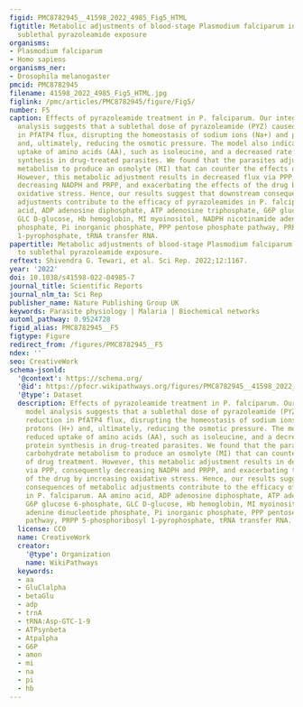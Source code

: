 ```yaml
---
figid: PMC8782945__41598_2022_4985_Fig5_HTML
figtitle: Metabolic adjustments of blood-stage Plasmodium falciparum in response to
  sublethal pyrazoleamide exposure
organisms:
- Plasmodium falciparum
- Homo sapiens
organisms_ner:
- Drosophila melanogaster
pmcid: PMC8782945
filename: 41598_2022_4985_Fig5_HTML.jpg
figlink: /pmc/articles/PMC8782945/figure/Fig5/
number: F5
caption: Effects of pyrazoleamide treatment in P. falciparum. Our integrated model
  analysis suggests that a sublethal dose of pyrazoleamide (PYZ) caused a reduction
  in PfATP4 flux, disrupting the homeostasis of sodium ions (Na+) and protons (H+)
  and, ultimately, reducing the osmotic pressure. The model also indicated reduced
  uptake of amino acids (AA), such as isoleucine, and a decreased rate of protein
  synthesis in drug-treated parasites. We found that the parasites adjust carbohydrate
  metabolism to produce an osmolyte (MI) that can counter the effects of drug treatment.
  However, this metabolic adjustment results in decreased flux via PPP, consequently
  decreasing NADPH and PRPP, and exacerbating the effects of the drug by increasing
  oxidative stress. Hence, our results suggest that downstream consequences of metabolic
  adjustments contribute to the efficacy of pyrazoleamides in P. falciparum. AA amino
  acid, ADP adenosine diphosphate, ATP adenosine triphosphate, G6P glucose 6-phosphate,
  GLC D-glucose, Hb hemoglobin, MI myoinositol, NADPH nicotinamide adenine dinucleotide
  phosphate, Pi inorganic phosphate, PPP pentose phosphate pathway, PRPP 5-phosphoribosyl
  1-pyrophosphate, tRNA transfer RNA.
papertitle: Metabolic adjustments of blood-stage Plasmodium falciparum in response
  to sublethal pyrazoleamide exposure.
reftext: Shivendra G. Tewari, et al. Sci Rep. 2022;12:1167.
year: '2022'
doi: 10.1038/s41598-022-04985-7
journal_title: Scientific Reports
journal_nlm_ta: Sci Rep
publisher_name: Nature Publishing Group UK
keywords: Parasite physiology | Malaria | Biochemical networks
automl_pathway: 0.9524728
figid_alias: PMC8782945__F5
figtype: Figure
redirect_from: /figures/PMC8782945__F5
ndex: ''
seo: CreativeWork
schema-jsonld:
  '@context': https://schema.org/
  '@id': https://pfocr.wikipathways.org/figures/PMC8782945__41598_2022_4985_Fig5_HTML.html
  '@type': Dataset
  description: Effects of pyrazoleamide treatment in P. falciparum. Our integrated
    model analysis suggests that a sublethal dose of pyrazoleamide (PYZ) caused a
    reduction in PfATP4 flux, disrupting the homeostasis of sodium ions (Na+) and
    protons (H+) and, ultimately, reducing the osmotic pressure. The model also indicated
    reduced uptake of amino acids (AA), such as isoleucine, and a decreased rate of
    protein synthesis in drug-treated parasites. We found that the parasites adjust
    carbohydrate metabolism to produce an osmolyte (MI) that can counter the effects
    of drug treatment. However, this metabolic adjustment results in decreased flux
    via PPP, consequently decreasing NADPH and PRPP, and exacerbating the effects
    of the drug by increasing oxidative stress. Hence, our results suggest that downstream
    consequences of metabolic adjustments contribute to the efficacy of pyrazoleamides
    in P. falciparum. AA amino acid, ADP adenosine diphosphate, ATP adenosine triphosphate,
    G6P glucose 6-phosphate, GLC D-glucose, Hb hemoglobin, MI myoinositol, NADPH nicotinamide
    adenine dinucleotide phosphate, Pi inorganic phosphate, PPP pentose phosphate
    pathway, PRPP 5-phosphoribosyl 1-pyrophosphate, tRNA transfer RNA.
  license: CC0
  name: CreativeWork
  creator:
    '@type': Organization
    name: WikiPathways
  keywords:
  - aa
  - GluClalpha
  - betaGlu
  - adp
  - trnA
  - tRNA:Asp-GTC-1-9
  - ATPsynbeta
  - Atpalpha
  - G6P
  - amon
  - mi
  - na
  - pi
  - hb
---
```

